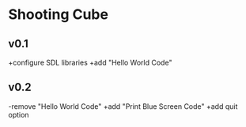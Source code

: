 # Shooting Cube
## v0.1
+configure SDL libraries
+add "Hello World Code"

## v0.2
-remove "Hello World Code"
+add "Print Blue Screen Code"
+add quit option